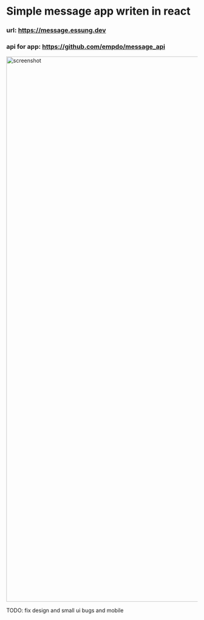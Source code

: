 # Simple message app writen in react

### url: https://message.essung.dev

### api for app: https://github.com/empdo/message_api

<img width="1431" alt="screenshot" src="https://user-images.githubusercontent.com/37713376/159449616-5668f5cd-bc11-4f9a-b713-013a8c181f3a.png">


TODO: fix design and small ui bugs and mobile
